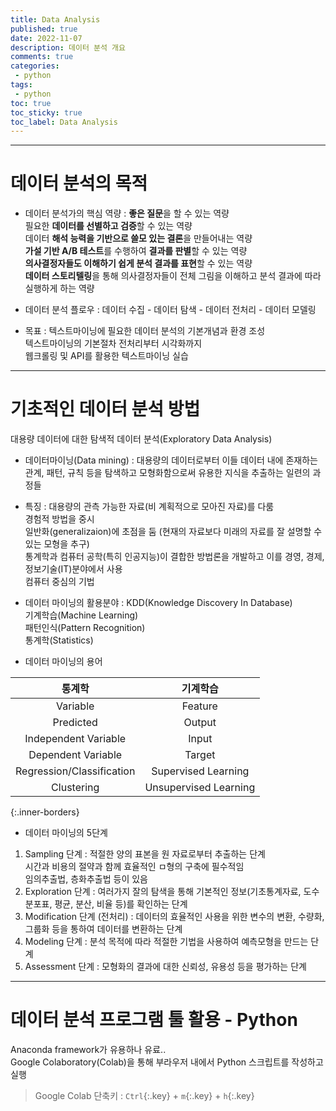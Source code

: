 ```yaml
---
title: Data Analysis
published: true
date: 2022-11-07
description: 데이터 분석 개요
comments: true
categories:
 - python
tags:
 - python
toc: true
toc_sticky: true
toc_label: Data Analysis
---
```

---
# 데이터 분석의 목적
* 데이터 분석가의 핵심 역량
: **좋은 질문**을 할 수 있는 역량<br>
필요한 **데이터를 선별하고 검증**할 수 있는 역량<br>
데이터 **해석 능력을 기반으로 쓸모 있는 결론**을 만들어내는 역량<br>
**가설 기반 A/B 테스트**를 수행하여 **결과를 판별**할 수 있는 역량<br>
**의사결정자들도 이해하기 쉽게 분석 결과를 표현**할 수 있는 역량<br>
**데이터 스토리텔링**을 통해 의사결정자들이 전체 그림을 이해하고 분석 결과에 따라 실행하게 하는 역량

* 데이터 분석 플로우
: 데이터 수집 - 데이터 탐색 - 데이터 전처리 - 데이터 모델링

* 목표
: 텍스트마이닝에 필요한 데이터 분석의 기본개념과 환경 조성<br>
텍스트마이닝의 기본절차 전처리부터 시각화까지<br>
웹크롤링 및 API를 활용한 텍스트마이닝 실습

---
# 기초적인 데이터 분석 방법
대용량 데이터에 대한 탐색적 데이터 분석(Exploratory Data Analysis)

* 데이터마이닝(Data mining)
: 대용량의 데이터로부터 이들 데이터 내에 존재하는 관계, 패턴, 규칙 등을 탐색하고 모형화함으로써 유용한 지식을 추출하는 일련의 과정들

* 특징
: 대용량의 관측 가능한 자료(비 계획적으로 모아진 자료)를 다룸<br>
경험적 방법을 중시<br>
일반화(generalizaion)에 초점을 둠 (현재의 자료보다 미래의 자료를 잘 설명할 수 있는 모형을 추구)<br>
통계학과 컴퓨터 공학(특히 인공지능)이 결합한 방법론을 개발하고 이를 경영, 경제, 정보기술(IT)분야에서 사용<br>
컴퓨터 중심의 기법

* 데이터 마이닝의 활용분야
: KDD(Knowledge Discovery In Database)<br>
기계학습(Machine Learning)<br>
패턴인식(Pattern Recognition)<br>
통계학(Statistics)

* 데이터 마이닝의 용어

|통계학|기계학습
|:-:|:-:|
|Variable|Feature
|Predicted|Output
|Independent Variable|Input
|Dependent Variable|Target
|Regression/Classification|Supervised Learning
|Clustering|Unsupervised Learning
{:.inner-borders}

* 데이터 마이닝의 5단계
1. Sampling 단계
: 적절한 양의 표본을 원 자료로부터 추출하는 단계<br>
시간과 비용의 절약과 함께 효율적인 ㅁ형의 구축에 필수적임<br>
임의추출법, 층화추출법 등이 있음
2. Exploration 단계
: 여러가지 잘의 탐색을 통해 기본적인 정보(기초통계자료, 도수분포표, 평균, 분산, 비율 등)를 확인하는 단계
3. Modification 단계 (전처리)
: 데이터의 효율적인 사용을 위한 변수의 변환, 수량화, 그룹화 등을 통하여 데이터를 변환하는 단계
4. Modeling 단계
: 분석 목적에 따라 적절한 기법을 사용하여 예측모형을 만드는 단계
5. Assessment 단계
: 모형화의 결과에 대한 신뢰성, 유용성 등을 평가하는 단계

---
# 데이터 분석 프로그램 툴 활용 - Python
Anaconda framework가 유용하나 유료..<br>
Google Colaboratory(Colab)을 통해 부라우저 내에서 Python 스크립트를 작성하고 실행

> Google Colab 단축키 : `Ctrl`{:.key} + `m`{:.key} + `h`{:.key}